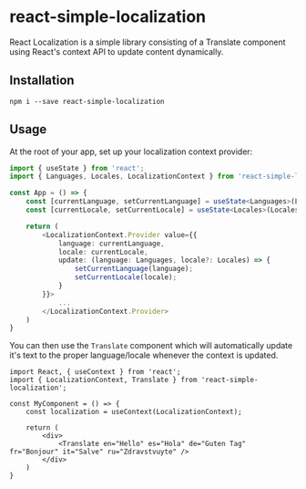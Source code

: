 # react-simple-localization
React Localization is a simple library consisting of a Translate component using React's context API to update content dynamically.

## Installation
`npm i --save react-simple-localization`

## Usage

At the root of your app, set up your localization context provider:

```ts
import { useState } from 'react';
import { Languages, Locales, LocalizationContext } from 'react-simple-localization';

const App = () => {
    const [currentLanguage, setCurrentLanguage] = useState<Languages>(Languages.en);
    const [currentLocale, setCurrentLocale] = useState<Locales>(Locales.enUS);

    return (
        <LocalizationContext.Provider value={{
            language: currentLanguage,
            locale: currentLocale,
            update: (language: Languages, locale?: Locales) => {
                setCurrentLanguage(language);
                setCurrentLocale(locale);
            }
        }}>
            ...
        </LocalizationContext.Provider>
    )
}
```

You can then use the `Translate` component which will automatically update it's text to the proper language/locale whenever the context is updated.

```
import React, { useContext } from 'react';
import { LocalizationContext, Translate } from 'react-simple-localization';

const MyComponent = () => {
    const localization = useContext(LocalizationContext);

    return (
        <div>
            <Translate en="Hello" es="Hola" de="Guten Tag" fr="Bonjour" it="Salve" ru="Zdravstvuyte" />
        </div>
    )
}
```

